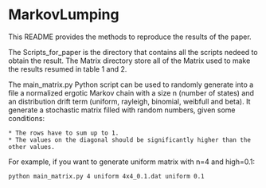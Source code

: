 # MarkovLumping

This README provides the methods to reproduce the results of the paper.

The Scripts_for_paper is the directory that contains all the scripts nedeed to obtain 
the result. The Matrix directory store all of the Matrix used to make the results resumed in table 1 and 2. 

The main_matrix.py Python script can be used to randomly generate into a file a normalized ergotic Markov chain with a size n (number of states) and an distribution drift term (uniform, rayleigh, binomial, weibfull and beta). It generate a stochastic matrix filled with random numbers, given some conditions:

    * The rows have to sum up to 1.
    * The values on the diagonal should be significantly higher than the other values.

For example, if you want to generate uniform matrix with n=4 and high=0.1:

```
python main_matrix.py 4 uniform 4x4_0.1.dat uniform 0.1
```

<!--- 
main_matrix.py is the main file that conducts the experiments from the beginning.


The rules and policies are stored in .txt file. Please refer to it when you have
questions or want to have your own rules or policies added.

Reproducing the results:

To generate table 4, simply run
python RemediotMain.py

The results might not be consistent for each run, because we randomize it for
performance issue. But it should not vary significantly.

To generate figure 6 and 7, you need to uncomment evalNumberOfRemedialActions()
in RemediotMain.py and run:
python RemediotMain.py conflict_rules.txt

The raw measurement data are stored in:
https://github.com/nesl/buildsys-19-code/tree/master/results

-->
